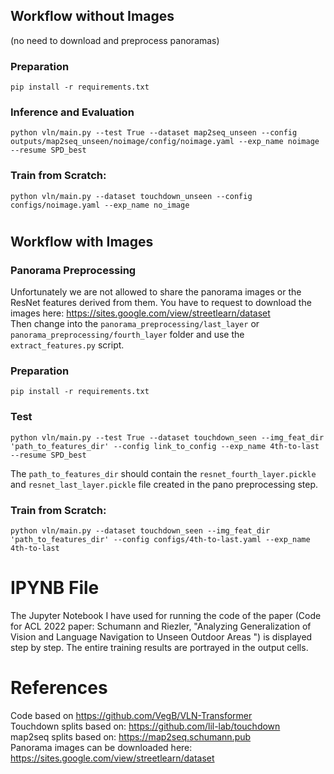 ## Workflow without Images 
(no need to download and preprocess panoramas)

### Preparation
```
pip install -r requirements.txt
```

### Inference and Evaluation
```
python vln/main.py --test True --dataset map2seq_unseen --config outputs/map2seq_unseen/noimage/config/noimage.yaml --exp_name noimage --resume SPD_best
```

### Train from Scratch:
```
python vln/main.py --dataset touchdown_unseen --config configs/noimage.yaml --exp_name no_image
```






#
## Workflow with Images

### Panorama Preprocessing
Unfortunately we are not allowed to share the panorama images or the ResNet features derived from them. You have to request to download the images here: https://sites.google.com/view/streetlearn/dataset  
Then change into the `panorama_preprocessing/last_layer` or `panorama_preprocessing/fourth_layer` folder and use the `extract_features.py` script. 

### Preparation
```
pip install -r requirements.txt
```

### Test
```
python vln/main.py --test True --dataset touchdown_seen --img_feat_dir 'path_to_features_dir' --config link_to_config --exp_name 4th-to-last --resume SPD_best
```

The `path_to_features_dir` should contain the `resnet_fourth_layer.pickle` and `resnet_last_layer.pickle` file created in the pano preprocessing step.


### Train from Scratch:
```
python vln/main.py --dataset touchdown_seen --img_feat_dir 'path_to_features_dir' --config configs/4th-to-last.yaml --exp_name 4th-to-last
```

IPYNB File
=========

The Jupyter Notebook I have used for running the code of the paper (Code for ACL 2022 paper: Schumann and Riezler, "Analyzing Generalization of Vision and Language Navigation to Unseen Outdoor Areas ") is displayed step by step. 
The entire training results are portrayed in the output cells. 

References
=========

Code based on https://github.com/VegB/VLN-Transformer  
Touchdown splits based on: https://github.com/lil-lab/touchdown  
map2seq splits based on: https://map2seq.schumann.pub  
Panorama images can be downloaded here: https://sites.google.com/view/streetlearn/dataset


